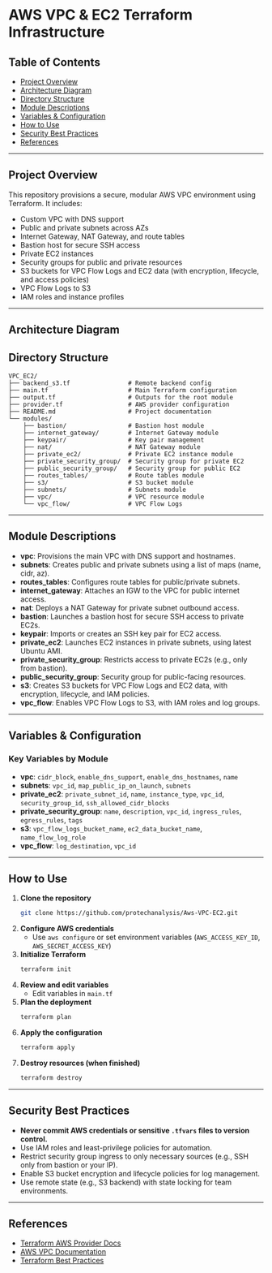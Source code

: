 # AWS VPC & EC2 Terraform Infrastructure

## Table of Contents
- [Project Overview](#project-overview)
- [Architecture Diagram](#architecture-diagram)
- [Directory Structure](#directory-structure)
- [Module Descriptions](#module-descriptions)
- [Variables & Configuration](#variables--configuration)
- [How to Use](#how-to-use)
- [Security Best Practices](#security-best-practices)
- [References](#references)

---

## Project Overview
This repository provisions a secure, modular AWS VPC environment using Terraform. It includes:
- Custom VPC with DNS support
- Public and private subnets across AZs
- Internet Gateway, NAT Gateway, and route tables
- Bastion host for secure SSH access
- Private EC2 instances
- Security groups for public and private resources
- S3 buckets for VPC Flow Logs and EC2 data (with encryption, lifecycle, and access policies)
- VPC Flow Logs to S3
- IAM roles and instance profiles

---

## Architecture Diagram


## Directory Structure
```
VPC_EC2/
├── backend_s3.tf                # Remote backend config
├── main.tf                      # Main Terraform configuration
├── output.tf                    # Outputs for the root module
├── provider.tf                  # AWS provider configuration
├── README.md                    # Project documentation
└── modules/
    ├── bastion/                 # Bastion host module
    ├── internet_gateway/        # Internet Gateway module
    ├── keypair/                 # Key pair management
    ├── nat/                     # NAT Gateway module
    ├── private_ec2/             # Private EC2 instance module
    ├── private_security_group/  # Security group for private EC2
    ├── public_security_group/   # Security group for public EC2
    ├── routes_tables/           # Route tables module
    ├── s3/                      # S3 bucket module
    ├── subnets/                 # Subnets module
    ├── vpc/                     # VPC resource module
    └── vpc_flow/                # VPC Flow Logs
```

---

## Module Descriptions
- **vpc**: Provisions the main VPC with DNS support and hostnames.
- **subnets**: Creates public and private subnets using a list of maps (name, cidr, az).
- **routes_tables**: Configures route tables for public/private subnets.
- **internet_gateway**: Attaches an IGW to the VPC for public internet access.
- **nat**: Deploys a NAT Gateway for private subnet outbound access.
- **bastion**: Launches a bastion host for secure SSH access to private EC2s.
- **keypair**: Imports or creates an SSH key pair for EC2 access.
- **private_ec2**: Launches EC2 instances in private subnets, using latest Ubuntu AMI.
- **private_security_group**: Restricts access to private EC2s (e.g., only from bastion).
- **public_security_group**: Security group for public-facing resources.
- **s3**: Creates S3 buckets for VPC Flow Logs and EC2 data, with encryption, lifecycle, and IAM policies.
- **vpc_flow**: Enables VPC Flow Logs to S3, with IAM roles and log groups.

---

## Variables & Configuration

### Key Variables by Module
- **vpc**: `cidr_block`, `enable_dns_support`, `enable_dns_hostnames`, `name`
- **subnets**: `vpc_id`, `map_public_ip_on_launch`, `subnets`
- **private_ec2**: `private_subnet_id`, `name`, `instance_type`, `vpc_id`, `security_group_id`, `ssh_allowed_cidr_blocks`
- **private_security_group**: `name`, `description`, `vpc_id`, `ingress_rules`, `egress_rules`, `tags`
- **s3**: `vpc_flow_logs_bucket_name`, `ec2_data_bucket_name`, `name_flow_log_role`
- **vpc_flow**: `log_destination`, `vpc_id`

---

## How to Use
1. **Clone the repository**
   ```sh
   git clone https://github.com/protechanalysis/Aws-VPC-EC2.git
   ```
2. **Configure AWS credentials**
   - Use `aws configure` or set environment variables (`AWS_ACCESS_KEY_ID`, `AWS_SECRET_ACCESS_KEY`)
3. **Initialize Terraform**
   ```sh
   terraform init
   ```
4. **Review and edit variables**
   - Edit variables in `main.tf` 
5. **Plan the deployment**
   ```sh
   terraform plan
   ```
6. **Apply the configuration**
   ```sh
   terraform apply
   ```
7. **Destroy resources (when finished)**
   ```sh
   terraform destroy
   ```

---

## Security Best Practices
- **Never commit AWS credentials or sensitive `.tfvars` files to version control.**
- Use IAM roles and least-privilege policies for automation.
- Restrict security group ingress to only necessary sources (e.g., SSH only from bastion or your IP).
- Enable S3 bucket encryption and lifecycle policies for log management.
- Use remote state (e.g., S3 backend) with state locking for team environments.
---

## References
- [Terraform AWS Provider Docs](https://registry.terraform.io/providers/hashicorp/aws/latest/docs)
- [AWS VPC Documentation](https://docs.aws.amazon.com/vpc/latest/userguide/)
- [Terraform Best Practices](https://www.terraform.io/language/best-practices)

